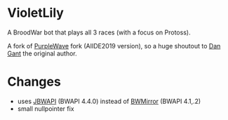 # VioletLily

A BroodWar bot that plays all 3 races (with a focus on Protoss).

A fork of [PurpleWave](https://github.com/dgant/PurpleWave) fork (AIIDE2019 version), so a huge shoutout to [Dan Gant](https://github.com/dgant) the original author.

# Changes
 - uses [JBWAPI](https://github.com/JavaBWAPI/JBWAPI) (BWAPI 4.4.0) instead of [BWMirror](https://github.com/vjurenka/BWMirror) (BWAPI 4.1,.2)
 - small nullpointer fix 